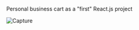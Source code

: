 Personal business cart as a "first" React.js project

![Capture](https://user-images.githubusercontent.com/88508824/150311970-749e648e-bab6-4736-9317-c84fb1f08ab0.PNG)
